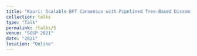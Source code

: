 ```yaml
---
title: "Kauri: Scalable BFT Consensus with Pipelined Tree-Based Dissemination and Aggregation"
collection: talks
type: "Talk"
permalink: /talks/5
venue: "SOSP 2021"
date: "2021"
location: "Online"
---
```

